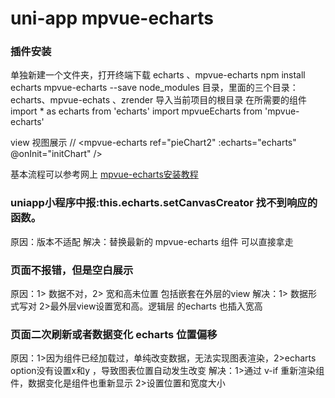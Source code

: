 # uni-app mpvue-echarts
### 插件安装
单独新建一个文件夹，打开终端下载 echarts 、mpvue-echarts
npm install echarts mpvue-echarts --save
node_modules 目录，里面的三个目录：echarts、mpvue-echats 、zrender 导入当前项目的根目录
在所需要的组件
import * as echarts from 'echarts'
import mpvueEcharts from 'mpvue-echarts'

view 视图展示
// <mpvue-echarts ref="pieChart2" :echarts="echarts" @onInit="initChart" />

基本流程可以参考网上 [mpvue-echarts安装教程](https://blog.csdn.net/CherryLee_1210/article/details/83016706)

### uniapp小程序中报:this.echarts.setCanvasCreator 找不到响应的函数。
原因：版本不适配
解决：替换最新的 mpvue-echarts 组件 可以直接拿走

### 页面不报错，但是空白展示
原因：1> 数据不对，2> 宽和高未位置 包括嵌套在外层的view
解决：1> 数据形式写对 2>最外层view设置宽和高。逻辑层 的echarts 也插入宽高
### 页面二次刷新或者数据变化 echarts 位置偏移
原因：1>因为组件已经加载过，单纯改变数据，无法实现图表渲染，2>echarts option没有设置x和y ，导致图表位置自动发生改变
解决：1>通过 v-if 重新渲染组件，数据变化是组件也重新显示 2>设置位置和宽度大小


